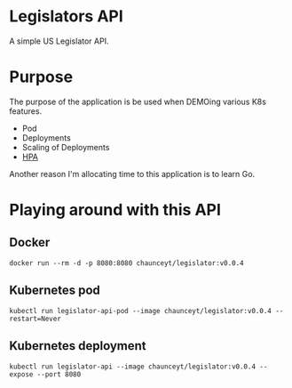 # Legislators API

A simple US Legislator API.

# Purpose

The purpose of the application is be used when DEMOing various K8s features.

- Pod
- Deployments
- Scaling of Deployments
- [HPA](https://kubernetes.io/docs/tasks/run-application/horizontal-pod-autoscale/)

Another reason I'm allocating time to this application is to learn Go.

# Playing around with this API

## Docker

```
docker run --rm -d -p 8080:8080 chaunceyt/legislator:v0.0.4
```

## Kubernetes pod

```
kubectl run legislator-api-pod --image chaunceyt/legislator:v0.0.4 --restart=Never
```

## Kubernetes deployment

```
kubectl run legislator-api --image chaunceyt/legislator:v0.0.4 --expose --port 8080
```
